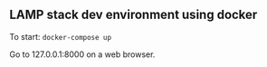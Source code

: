 ## LAMP stack dev environment using docker

To start:
`docker-compose up`

Go to 127.0.0.1:8000 on a web browser.
